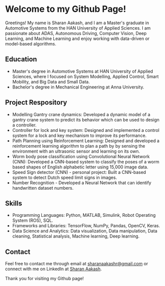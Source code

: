 # Welcome to my Github Page!
Greetings! My name is Sharan Aakash, and I am a Master's graduate in Automotive Systems from the HAN University of Applied Sciences. I am passionate about ADAS, Autonomous Driving, Computer Vision, Deep Learning, and Machine Learning and enjoy working with data-driven or model-based algorithms.

## Education
* Master's degree in Automotive Systems at HAN University of Applied Sciences, where I focused on System Modelling, Applied Control, Smart Mobility, and Big Data and Small Data. 
* Bachelor's degree in Mechanical Engineering at Anna University.

## Project Respository
* Modelling Gantry crane dynamics: Developed a dynamic model of a gantry crane system to predict its behavior which can be used to design a controller.
* Controller for lock and key system: Designed and implemented a control system for a lock and key mechanism to improve its performance.
* Path Planning using Reinforcement Learning: Designed and developed a reinforcement learning algorithm to plan a path by by sensing the environment with an ultrasonic sensor and learning on its own.
* Worm body pose classification using Convolutional Neural Network (CNN): Developed a CNN-based system to classify the poses of a worm based shapes of English alphabetic letter using 15,000 image data.
* Speed Sign detector (CNN) - personal project: Built a CNN-based system to detect Dutch speed limit signs in images.
* Number Recognition - Developed a Neural Network that can identify handwritten dataset numbers.

## Skills 
* Programming Languages: Python, MATLAB, Simulink, Robot Operating System (ROS), SQL.
* Frameworks and Libraries: TensorFlow, NumPy, Pandas, OpenCV, Keras.
* Data Science and Analytics: Data visualization, Data manipulation, Data cleaning, Statistical analysis, Machine learning, Deep learning.

## Contact
Feel free to contact me through email at sharanaakashr@gmail.com or connect with me on LinkedIn at [Sharan Aakash](www.linkedin.com/in/sharan-aakash).

Thank you for visiting my Github page!


<!---
Sharanaakash13/Sharanaakash13 is a ✨ special ✨ repository because its `README.md` (this file) appears on your GitHub profile.
You can click the Preview link to take a look at your changes.
--->
